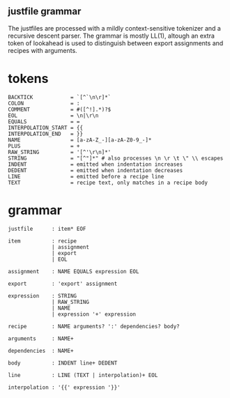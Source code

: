 justfile grammar
----------------

The justfiles are processed with a mildly context-sensitive
tokenizer and a recursive descent parser. The grammar is mostly LL(1),
altough an extra token of lookahead is used to distinguish between
export assignments and recipes with arguments.

tokens
======

```
BACKTICK            = `[^`\n\r]*`
COLON               = :
COMMENT             = #([^!].*)?$
EOL                 = \n|\r\n
EQUALS              = =
INTERPOLATION_START = {{
INTERPOLATION_END   = }}
NAME                = [a-zA-Z_-][a-zA-Z0-9_-]*
PLUS                = +
RAW_STRING          = '[^'\r\n]*'
STRING              = "[^"]*" # also processes \n \r \t \" \\ escapes
INDENT              = emitted when indentation increases
DEDENT              = emitted when indentation decreases
LINE                = emitted before a recipe line
TEXT                = recipe text, only matches in a recipe body
```

grammar
=======

```
justfile      : item* EOF

item          : recipe
              | assignment
              | export
              | EOL

assignment    : NAME EQUALS expression EOL

export        : 'export' assignment

expression    : STRING
              | RAW_STRING
              | NAME
              | expression '+' expression

recipe        : NAME arguments? ':' dependencies? body?

arguments     : NAME+

dependencies  : NAME+

body          : INDENT line+ DEDENT

line          : LINE (TEXT | interpolation)+ EOL

interpolation : '{{' expression '}}'
```
